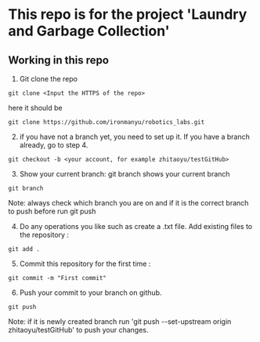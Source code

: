 # This repo is for the project 'Laundry and Garbage Collection'


## Working in this repo

1. Git clone the repo
```
git clone <Input the HTTPS of the repo>
```
here it should be
```
git clone https://github.com/ironmanyu/robotics_labs.git
```
2. if you have not a branch yet, you need to set up it. If you have a branch already, go to step 4.
```
git checkout -b <your account, for example zhitaoyu/testGitHub>
```
3. Show your current branch: git branch shows your current branch
```
git branch
```
Note: always check which branch you are on and if it is the correct branch to push before run git push

4. Do any operations you like such as create a .txt file. Add existing files to the repository : 
```
git add .
 ```
 
5. Commit this repository for the first time :
```
git commit -m "First commit"
```

6. Push your commit to your branch on github.
```
git push
```
Note: if it is newly created branch run 'git push --set-upstream origin zhitaoyu/testGitHub' to push your changes. 



